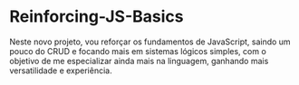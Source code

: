 ﻿# Reinforcing-JS-Basics
Neste novo projeto, vou reforçar os fundamentos de JavaScript, saindo um pouco do CRUD e focando mais em sistemas lógicos simples, com o objetivo de me especializar ainda mais na linguagem, ganhando mais versatilidade e experiência.

